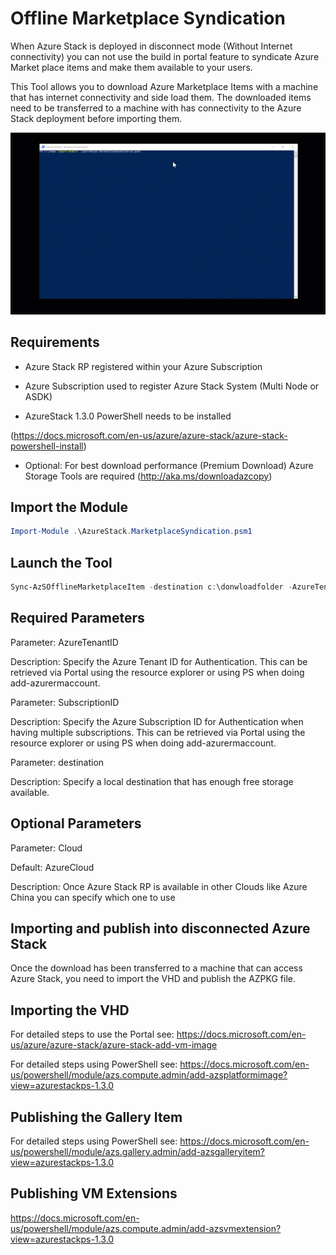 # Offline Marketplace Syndication

When Azure Stack is deployed in disconnect mode (Without Internet connectivity) you can
not use the build in portal feature to syndicate Azure Market place items and make them
available to your users.

This Tool allows you to download Azure Marketplace Items with a machine that has internet connectivity and side load them.
The downloaded items need to be transferred to a machine with has connectivity to the Azure Stack deployment before importing them.

![](demosyndicate.gif)

## Requirements

- Azure Stack RP registered within your Azure Subscription

- Azure Subscription used to register Azure Stack System (Multi Node or ASDK)
- AzureStack 1.3.0 PowerShell needs to be installed

(https://docs.microsoft.com/en-us/azure/azure-stack/azure-stack-powershell-install)

- Optional: For best download performance (Premium Download) Azure Storage Tools are required
(http://aka.ms/downloadazcopy)



## Import the Module
```powershell
Import-Module .\AzureStack.MarketplaceSyndication.psm1
```


## Launch the Tool
```powershell
Sync-AzSOfflineMarketplaceItem -destination c:\donwloadfolder -AzureTenantID "Value" -AzureSubscriptionID "SubsciptionID"

```

## Required Parameters

Parameter: AzureTenantID

Description: Specify the Azure Tenant ID for Authentication. This can be retrieved via Portal using the resource explorer or using PS when doing add-azurermaccount.


Parameter: SubscriptionID

Description: Specify the Azure Subscription ID for Authentication when having multiple subscriptions. This can be retrieved via Portal using the resource explorer or using PS when doing add-azurermaccount.

Parameter: destination

Description: Specify a local destination that has enough free storage available.


## Optional Parameters

Parameter: Cloud

Default: AzureCloud

Description: Once Azure Stack RP is available in other Clouds like Azure China you can specify which one to use


## Importing and publish into disconnected Azure Stack

Once the download has been transferred to a machine that can access Azure Stack, you need to import the VHD and publish the AZPKG file.


## Importing the VHD
For detailed steps to use the Portal see:
https://docs.microsoft.com/en-us/azure/azure-stack/azure-stack-add-vm-image

For detailed steps using PowerShell see:
https://docs.microsoft.com/en-us/powershell/module/azs.compute.admin/add-azsplatformimage?view=azurestackps-1.3.0



## Publishing the Gallery Item
For detailed steps using PowerShell see:
https://docs.microsoft.com/en-us/powershell/module/azs.gallery.admin/add-azsgalleryitem?view=azurestackps-1.3.0

## Publishing VM Extensions
https://docs.microsoft.com/en-us/powershell/module/azs.compute.admin/add-azsvmextension?view=azurestackps-1.3.0

